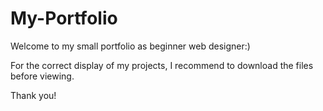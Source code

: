 # My-Portfolio

Welcome to my small portfolio as beginner web designer:)

For the correct display of my projects, I recommend to download the files before viewing.

Thank you!

